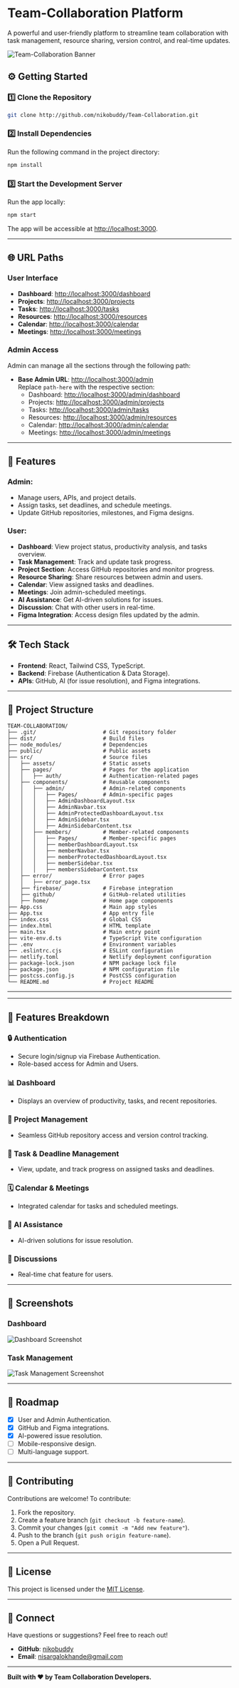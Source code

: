 
# Team-Collaboration Platform  

A powerful and user-friendly platform to streamline team collaboration with task management, resource sharing, version control, and real-time updates.  

![Team-Collaboration Banner](https://via.placeholder.com/1000x200.png?text=Team-Collaboration+Platform)  


## ⚙️ Getting Started  

### 1️⃣ Clone the Repository  
```bash  
git clone http://github.com/nikobuddy/Team-Collaboration.git  
```  

### 2️⃣ Install Dependencies  
Run the following command in the project directory:  
```bash  
npm install  
```  

### 3️⃣ Start the Development Server  
Run the app locally:  
```bash  
npm start  
```  

The app will be accessible at [http://localhost:3000](http://localhost:3000).  

---
## 🌐 URL Paths

### User Interface  
- **Dashboard**: [http://localhost:3000/dashboard](http://localhost:3000/dashboard)  
- **Projects**: [http://localhost:3000/projects](http://localhost:3000/projects)  
- **Tasks**: [http://localhost:3000/tasks](http://localhost:3000/tasks)  
- **Resources**: [http://localhost:3000/resources](http://localhost:3000/resources)  
- **Calendar**: [http://localhost:3000/calendar](http://localhost:3000/calendar)  
- **Meetings**: [http://localhost:3000/meetings](http://localhost:3000/meetings)  

### Admin Access  
Admin can manage all the sections through the following path:  
- **Base Admin URL**: [http://localhost:3000/admin](http://localhost:3000/admin)  
  Replace `path-here` with the respective section:  
  - Dashboard: [http://localhost:3000/admin/dashboard](http://localhost:3000/admin/dashboard)  
  - Projects: [http://localhost:3000/admin/projects](http://localhost:3000/admin/projects)  
  - Tasks: [http://localhost:3000/admin/tasks](http://localhost:3000/admin/tasks)  
  - Resources: [http://localhost:3000/admin/resources](http://localhost:3000/admin/resources)  
  - Calendar: [http://localhost:3000/admin/calendar](http://localhost:3000/admin/calendar)  
  - Meetings: [http://localhost:3000/admin/meetings](http://localhost:3000/admin/meetings)  

---

## 🚀 Features  
### Admin:  
- Manage users, APIs, and project details.  
- Assign tasks, set deadlines, and schedule meetings.  
- Update GitHub repositories, milestones, and Figma designs.  

### User:  
- **Dashboard**: View project status, productivity analysis, and tasks overview.  
- **Task Management**: Track and update task progress.  
- **Project Section**: Access GitHub repositories and monitor progress.  
- **Resource Sharing**: Share resources between admin and users.  
- **Calendar**: View assigned tasks and deadlines.  
- **Meetings**: Join admin-scheduled meetings.  
- **AI Assistance**: Get AI-driven solutions for issues.  
- **Discussion**: Chat with other users in real-time.  
- **Figma Integration**: Access design files updated by the admin.  

---

## 🛠️ Tech Stack  
- **Frontend**: React, Tailwind CSS, TypeScript.  
- **Backend**: Firebase (Authentication & Data Storage).  
- **APIs**: GitHub, AI (for issue resolution), and Figma integrations.  

---

## 📂 Project Structure  
```plaintext  
TEAM-COLLABORATION/
├── .git/                     # Git repository folder
├── dist/                     # Build files
├── node_modules/             # Dependencies
├── public/                   # Public assets
├── src/                      # Source files
│   ├── assets/               # Static assets
│   ├── pages/                # Pages for the application
│   │   ├── auth/             # Authentication-related pages
│   ├── components/           # Reusable components
│   │   ├── admin/            # Admin-related components
│   │   │   ├── Pages/        # Admin-specific pages
│   │   │   ├── AdminDashboardLayout.tsx
│   │   │   ├── AdminNavbar.tsx
│   │   │   ├── AdminProtectedDashboardLayout.tsx
│   │   │   ├── AdminSidebar.tsx
│   │   │   ├── AdminSidebarContent.tsx
│   │   ├── members/          # Member-related components
│   │   │   ├── Pages/        # Member-specific pages
│   │   │   ├── memberDashboardLayout.tsx
│   │   │   ├── memberNavbar.tsx
│   │   │   ├── memberProtectedDashboardLayout.tsx
│   │   │   ├── memberSidebar.tsx
│   │   │   ├── membersSidebarContent.tsx
│   ├── error/                # Error pages
│   │   ├── error_page.tsx
│   ├── firebase/             # Firebase integration
│   ├── github/               # GitHub-related utilities
│   ├── home/                 # Home page components
├── App.css                   # Main app styles
├── App.tsx                   # App entry file
├── index.css                 # Global CSS
├── index.html                # HTML template
├── main.tsx                  # Main entry point
├── vite-env.d.ts             # TypeScript Vite configuration
├── .env                      # Environment variables
├── .eslintrc.cjs             # ESLint configuration
├── netlify.toml              # Netlify deployment configuration
├── package-lock.json         # NPM package lock file
├── package.json              # NPM configuration file
├── postcss.config.js         # PostCSS configuration
└── README.md                 # Project README

```  

---


---

## 🌟 Features Breakdown  
### 🔒 Authentication  
- Secure login/signup via Firebase Authentication.  
- Role-based access for Admin and Users.  

### 📊 Dashboard  
- Displays an overview of productivity, tasks, and recent repositories.  

### 📂 Project Management  
- Seamless GitHub repository access and version control tracking.  

### 📅 Task & Deadline Management  
- View, update, and track progress on assigned tasks and deadlines.  

### 🗓️ Calendar & Meetings  
- Integrated calendar for tasks and scheduled meetings.  

### 🤖 AI Assistance  
- AI-driven solutions for issue resolution.  

### 💬 Discussions  
- Real-time chat feature for users.  

---

## 📸 Screenshots  
### Dashboard  
![Dashboard Screenshot](https://via.placeholder.com/800x400.png?text=Dashboard)  
### Task Management  
![Task Management Screenshot](https://via.placeholder.com/800x400.png?text=Task+Management)  

---

## 🚧 Roadmap  
- [x] User and Admin Authentication.  
- [x] GitHub and Figma integrations.  
- [x] AI-powered issue resolution.  
- [ ] Mobile-responsive design.  
- [ ] Multi-language support.  

---

## 🤝 Contributing  
Contributions are welcome! To contribute:  
1. Fork the repository.  
2. Create a feature branch (`git checkout -b feature-name`).  
3. Commit your changes (`git commit -m "Add new feature"`).  
4. Push to the branch (`git push origin feature-name`).  
5. Open a Pull Request.  

---

## 📜 License  
This project is licensed under the [MIT License](LICENSE).  

---

## 💬 Connect  
Have questions or suggestions? Feel free to reach out!  
- **GitHub**: [nikobuddy](http://github.com/nikobuddy)  
- **Email**: nisargalokhande@gmail.com  

---

**Built with ❤️ by Team Collaboration Developers.**
